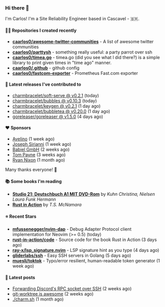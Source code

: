 ### Hi there 👋

I'm Carlos! I'm a Site Reliability Engineer based in Cascavel - 🇧🇷.

#### 👨‍💻 Repositories I created recently
- **[caarlos0/awesome-twitter-communities](https://github.com/caarlos0/awesome-twitter-communities)** - A list of awesome twitter communities
- **[caarlos0/parttysh](https://github.com/caarlos0/parttysh)** - something really useful: a party parrot over ssh
- **[caarlos0/timea.go](https://github.com/caarlos0/timea.go)** - timea.go (did you see what I did there?) is a simple library to print given times in &#34;time ago&#34; manner.
- **[caarlos0/.github](https://github.com/caarlos0/.github)** - github config
- **[caarlos0/fastcom-exporter](https://github.com/caarlos0/fastcom-exporter)** - Prometheus Fast.com exporter

#### 🚀 Latest releases I've contributed to


- [charmbracelet/soft-serve @ v0.2.1](https://github.com/charmbracelet/soft-serve/releases/tag/v0.2.1) (today)
- [charmbracelet/bubbles @ v0.10.3](https://github.com/charmbracelet/bubbles/releases/tag/v0.10.3) (today)
- [charmbracelet/keygen @ v0.2.1](https://github.com/charmbracelet/keygen/releases/tag/v0.2.1) (1 day ago)
- [charmbracelet/bubbletea @ v0.20.0](https://github.com/charmbracelet/bubbletea/releases/tag/v0.20.0) (1 day ago)
- [goreleaser/goreleaser @ v1.5.0](https://github.com/goreleaser/goreleaser/releases/tag/v1.5.0) (4 days ago)

#### ❤️ Sponsors
- [Avelino](https://github.com/avelino) (1 week ago)
- [Joseph Sirianni](https://github.com/jsirianni) (1 week ago)
- [Babiel GmbH](https://github.com/babiel) (2 weeks ago)
- [Tom Payne](https://github.com/twpayne) (3 weeks ago)
- [Ryan Nixon](https://github.com/taiidani) (1 month ago)

Many thanks everyone! 🙏

#### 📚 Some books I'm reading
- **[Studio 21: Deutschbuch A1 MIT DVD-Rom](https://www.goodreads.com/book/show/25495148-studio-21)** by _Kuhn Christina, Nielsen Laura Funk Hermann_
- **[Rust in Action](https://www.goodreads.com/book/show/45731908-rust-in-action)** by _T.S. McNamara_

#### ⭐ Recent Stars


- **[mfussenegger/nvim-dap](https://github.com/mfussenegger/nvim-dap)** - Debug Adapter Protocol client implementation for Neovim (&gt;= 0.5) (today)
- **[rust-in-action/code](https://github.com/rust-in-action/code)** - Source code for the book Rust in Action (3 days ago)
- **[ray-x/lsp_signature.nvim](https://github.com/ray-x/lsp_signature.nvim)** - LSP signature hint as you type (4 days ago)
- **[gliderlabs/ssh](https://github.com/gliderlabs/ssh)** - Easy SSH servers in Golang (5 days ago)
- **[muesli/toktok](https://github.com/muesli/toktok)** - Typo/error resilient, human-readable token generator (1 week ago)

#### 📄 Latest posts
- [Forwarding Discord&#39;s RPC socket over SSH](https://carlosbecker.com/posts/discord-rpc-ssh/) (2 weeks ago)
- [git-worktree is awesome](https://carlosbecker.com/posts/git-worktrees/) (2 weeks ago)
- [./charm.sh](https://carlosbecker.com/posts/charm/) (1 month ago)
